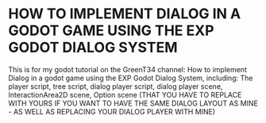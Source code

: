 # HOW TO IMPLEMENT DIALOG IN A GODOT GAME USING THE EXP GODOT DIALOG SYSTEM
This is for my godot tutorial on the GreenT34 channel: How to implement Dialog in a godot game using the EXP Godot Dialog System, including:
The player script, tree script, dialog player script, dialog player scene, InteractionArea2D scene, Option scene (THAT YOU HAVE TO REPLACE WITH YOURS IF YOU WANT TO HAVE THE SAME DIALOG LAYOUT AS MINE - AS WELL AS REPLACING YOUR DIALOG PLAYER WITH MINE)

